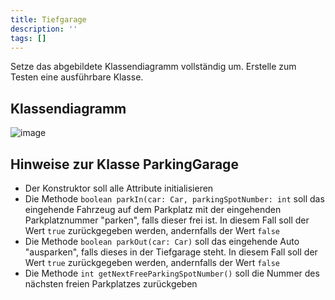 ```yaml
---
title: Tiefgarage
description: ''
tags: []
---
```


Setze das abgebildete Klassendiagramm vollständig um. Erstelle zum Testen eine ausführbare Klasse.

## Klassendiagramm
![image](https://user-images.githubusercontent.com/47243617/208439376-6c80fd6d-e822-454e-b501-7706cba4359c.png)

## Hinweise zur Klasse ParkingGarage
- Der Konstruktor soll alle Attribute initialisieren
- Die Methode `boolean parkIn(car: Car, parkingSpotNumber: int` soll das eingehende Fahrzeug auf dem Parkplatz mit der eingehenden Parkplatznummer "parken", falls dieser
frei ist. In diesem Fall soll der Wert `true` zurückgegeben werden, andernfalls der Wert `false`
- Die Methode `boolean parkOut(car: Car)` soll das eingehende Auto "ausparken", falls dieses in der Tiefgarage steht. In diesem Fall soll der Wert `true` zurückgegeben
werden, andernfalls der Wert `false`
- Die Methode `int getNextFreeParkingSpotNumber()` soll die Nummer des nächsten freien Parkplatzes zurückgeben
